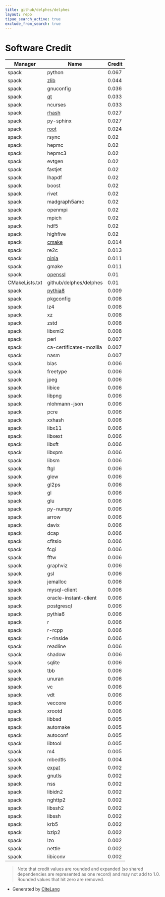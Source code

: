 ```yaml
---
title: github/delphes/delphes
layout: repo
tipue_search_active: true
exclude_from_search: true
---
```

# Software Credit

|Manager|Name|Credit|
|-------|----|------|
|spack|python|0.067|
|spack|[zlib](https://zlib.net)|0.044|
|spack|gnuconfig|0.036|
|spack|[qt](https://qt.io)|0.033|
|spack|ncurses|0.033|
|spack|[rhash](https://sourceforge.net/projects/rhash/)|0.027|
|spack|py-sphinx|0.027|
|spack|[root](https://root.cern.ch)|0.024|
|spack|rsync|0.02|
|spack|hepmc|0.02|
|spack|hepmc3|0.02|
|spack|evtgen|0.02|
|spack|fastjet|0.02|
|spack|lhapdf|0.02|
|spack|boost|0.02|
|spack|rivet|0.02|
|spack|madgraph5amc|0.02|
|spack|openmpi|0.02|
|spack|mpich|0.02|
|spack|hdf5|0.02|
|spack|highfive|0.02|
|spack|[cmake](https://www.cmake.org)|0.014|
|spack|re2c|0.013|
|spack|[ninja](https://ninja-build.org/)|0.011|
|spack|gmake|0.011|
|spack|[openssl](https://www.openssl.org)|0.01|
|CMakeLists.txt|github/delphes/delphes|0.01|
|spack|[pythia8](http://home.thep.lu.se/Pythia/)|0.009|
|spack|pkgconfig|0.008|
|spack|lz4|0.008|
|spack|xz|0.008|
|spack|zstd|0.008|
|spack|libxml2|0.008|
|spack|perl|0.007|
|spack|ca-certificates-mozilla|0.007|
|spack|nasm|0.007|
|spack|blas|0.006|
|spack|freetype|0.006|
|spack|jpeg|0.006|
|spack|libice|0.006|
|spack|libpng|0.006|
|spack|nlohmann-json|0.006|
|spack|pcre|0.006|
|spack|xxhash|0.006|
|spack|libx11|0.006|
|spack|libxext|0.006|
|spack|libxft|0.006|
|spack|libxpm|0.006|
|spack|libsm|0.006|
|spack|ftgl|0.006|
|spack|glew|0.006|
|spack|gl2ps|0.006|
|spack|gl|0.006|
|spack|glu|0.006|
|spack|py-numpy|0.006|
|spack|arrow|0.006|
|spack|davix|0.006|
|spack|dcap|0.006|
|spack|cfitsio|0.006|
|spack|fcgi|0.006|
|spack|fftw|0.006|
|spack|graphviz|0.006|
|spack|gsl|0.006|
|spack|jemalloc|0.006|
|spack|mysql-client|0.006|
|spack|oracle-instant-client|0.006|
|spack|postgresql|0.006|
|spack|pythia6|0.006|
|spack|r|0.006|
|spack|r-rcpp|0.006|
|spack|r-rinside|0.006|
|spack|readline|0.006|
|spack|shadow|0.006|
|spack|sqlite|0.006|
|spack|tbb|0.006|
|spack|unuran|0.006|
|spack|vc|0.006|
|spack|vdt|0.006|
|spack|veccore|0.006|
|spack|xrootd|0.006|
|spack|libbsd|0.005|
|spack|automake|0.005|
|spack|autoconf|0.005|
|spack|libtool|0.005|
|spack|m4|0.005|
|spack|mbedtls|0.004|
|spack|[expat](https://libexpat.github.io/)|0.002|
|spack|gnutls|0.002|
|spack|nss|0.002|
|spack|libidn2|0.002|
|spack|nghttp2|0.002|
|spack|libssh2|0.002|
|spack|libssh|0.002|
|spack|krb5|0.002|
|spack|bzip2|0.002|
|spack|lzo|0.002|
|spack|nettle|0.002|
|spack|libiconv|0.002|


> Note that credit values are rounded and expanded (so shared dependencies are represented as one record) and may not add to 1.0. Rounded values that hit zero are removed.


- Generated by [CiteLang](https://github.com/vsoch/citelang)
